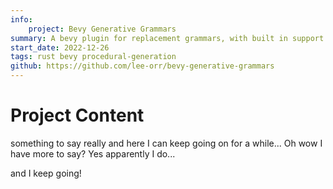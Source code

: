 ```yaml
---
info:
    project: Bevy Generative Grammars
summary: A bevy plugin for replacement grammars, with built in support for Tracery.
start_date: 2022-12-26
tags: rust bevy procedural-generation
github: https://github.com/lee-orr/bevy-generative-grammars
---
```


# Project Content

something to say really and here I can keep going on for a while...
Oh wow I have more to say? Yes apparently I do...

and I keep going!